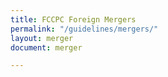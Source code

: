 ```yaml
---
title: FCCPC Foreign Mergers
permalink: "/guidelines/mergers/"
layout: merger
document: merger

---
```


